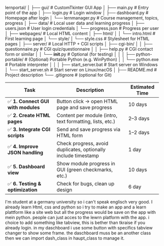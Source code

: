 lernportal/
│
├── gui/                           # CustomTkinter GUI App
│   ├── main.py                    # Entry point of the app
│   ├── login.py                   # Login window
│   ├── dashboard.py               # Homepage after login
│   └── lernmanager.py             # Course management, topics, progress
│
├── data/                          # Local user data and learning progress
│   ├── users.json                 # User login credentials
│   └── progress.json              # Progress per user
│
├── webpages/                      # Local HTML content
│   ├── html/
│   │   └── intro.html             # First learning page
│   └── style/
│       └── style.css              # Stylesheet for HTML pages
│
├── server/                        # Local HTTP + CGI scripts
│   ├── cgi-bin/
│   │   ├── questionnaire.py       # CGI quiz/questionnaire
│   │   ├── help.py                # CGI contact form or similar
│   │   └── __init__.py            # Optional (for testing)
│   │
│   ├── python-portable/           # (Optional) Portable Python (e.g. WinPython)
│   │   └── python.exe             # Portable interpreter
│   │
│   ├── start_server.bat           # Start server on Windows
│   └── start_server.sh            # Start server on Linux/macOS
│
├── README.md                      # Project description
└── .gitignore                     # (optional for Git)


| Task                              | Description                                                    | Estimated Time |
| --------------------------------- | -------------------------------------------------------------- | -------------- |
| ✅ **1. Connect GUI with modules** | Button click → open HTML page and save progress                | 10 days       |
| ✅ **2. Create HTML pages**        | Content per module (intro, text formatting, lists, etc.)       | 2–3 days       |
| ✅ **3. Integrate CGI scripts**    | Send and save progress via HTML form                           | 1–2 days       |
| ✅ **4. Improve JSON handling**    | Check progress, avoid duplicates, optionally include timestamp | 1 day          |
| ✅ **5. Dashboard view**           | Show module progress in GUI (green checkmarks, etc.)           | 10 days       |
| ✅ **6. Testing & optimization**   | Check for bugs, clean up design                                | 6 day          |

I'm student at a germany university so i can't speak englisch very good. I already learn Html, css and python so i try to make an app and a learn plattform like a site web but all the progress would be save on the app with mein python. people can just acces to the 
lewrn platform with the app.
i choice to add something like tabview, this is bether than tkraise if you already login. in my daschboard i use some button with specifics tabview changer to show some frame. the daschboard muss be an another class then we can import dash_class in haupt_class to manage it.
